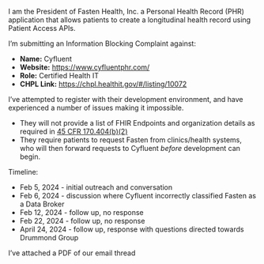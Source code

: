 I am the President of Fasten Health, Inc. a Personal Health Record (PHR) application that allows patients to create a longitudinal health record using Patient Access APIs.

I’m submitting an Information Blocking Complaint against:

- **Name:** Cyfluent  
- **Website:** https://www.cyfluentphr.com/
- **Role:** Certified Health IT  
- **CHPL Link:**  https://chpl.healthit.gov/#/listing/10072

I’ve attempted to register with their development environment, and have experienced a number of issues making it impossible.

- They will not provide a list of FHIR Endpoints and organization details as required in [45 CFR 170.404(b)(2)](https://www.ecfr.gov/current/title-45/subtitle-A/subchapter-D/part-170#p-170.404(b)(1))
- They require patients to request Fasten from clinics/health systems, who will then forward requests to Cyfluent *before* development can begin.


Timeline:

- Feb 5, 2024 - initial outreach and conversation
- Feb 6, 2024 - discussion where Cyfluent incorrectly classified Fasten as a Data Broker
- Feb 12, 2024 - follow up, no response
- Feb 22, 2024 - follow up, no response
- April 24, 2024 - follow up, response with questions directed towards Drummond Group

I’ve attached a PDF of our email thread
